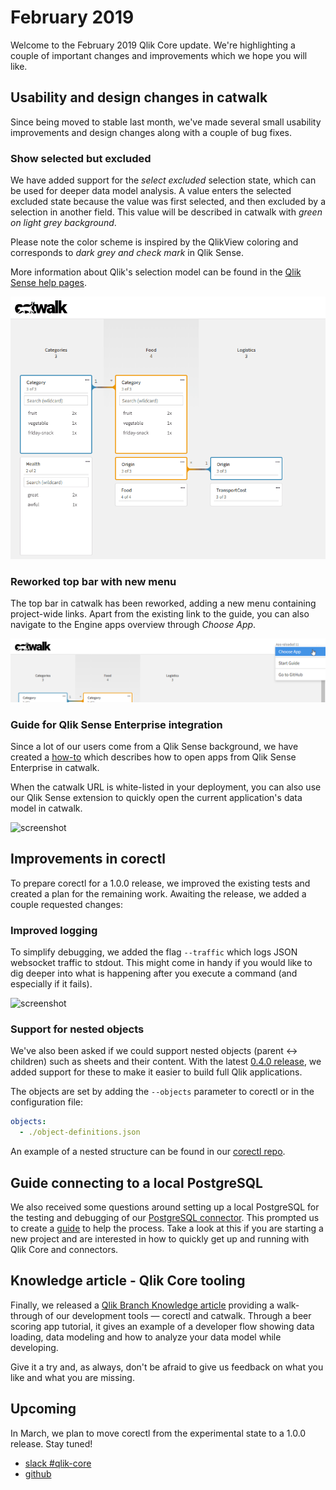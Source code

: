 # February 2019

Welcome to the February 2019 Qlik Core update. We're highlighting a couple of important changes and
improvements which we hope you will like.

## Usability and design changes in catwalk

Since being moved to stable last month, we've made several small usability improvements and design changes along with a
couple of bug fixes.

### Show selected but excluded

We have added support for the *select excluded* selection state, which can be used for deeper data model analysis. A
value enters the selected excluded state because the value was first selected, and then excluded by a selection in
another field. This value will be described in catwalk with *green on light grey background*.

Please note the color scheme is inspired by the QlikView coloring and corresponds to *dark grey and check mark* in Qlik
Sense.

More information about Qlik's selection model can be found in the
[Qlik Sense help pages](https://help.qlik.com/en-US/sense/Subsystems/Hub/Content/Sense_Hub/Selections/associative-selection-model.htm).

![screenshot](../images/select-excluded.gif)

### Reworked top bar with new menu

The top bar in catwalk has been reworked, adding a new menu containing project-wide links. Apart from the existing link
to the guide, you can also navigate to the Engine apps overview through *Choose App*.

![screenshot](../images/catwalk-top-bar.png)

### Guide for Qlik Sense Enterprise integration

Since a lot of our users come from a Qlik Sense background, we have created a
[how-to](https://github.com/qlik-oss/catwalk#qlik-sense-enterprise) which describes how to open apps from Qlik Sense
Enterprise in catwalk.

When the catwalk URL is white-listed in your deployment, you can also use our Qlik Sense extension to quickly open the
current application's data model in catwalk.

![screenshot](../images/qlik-sense-catwalk-extension.gif)

## Improvements in corectl

To prepare corectl for a 1.0.0 release, we improved the existing tests and created a plan for the remaining work.
Awaiting the release, we added a couple requested changes:

### Improved logging

To simplify debugging, we added the flag `--traffic` which logs JSON websocket traffic to stdout. This might come in
handy if you would like to dig deeper into what is happening after you execute a command (and especially if it fails).

![screenshot](../images/corectl-traffic-log.png)

### Support for nested objects

We've also been asked if we could support nested objects (parent <-> children) such as sheets and their
content. With the latest [0.4.0 release](https://github.com/qlik-oss/corectl/releases/tag/v0.4.0), we added support for
these to make it easier to build full Qlik applications.

The objects are set by adding the `--objects` parameter to corectl or in the configuration file:

```yaml
objects:
  - ./object-definitions.json
```

An example of a nested structure can be found in our
[corectl repo](https://github.com/qlik-oss/corectl/blob/master/test/projects/nested-objects/sheet.json).

## Guide connecting to a local PostgreSQL

We also received some questions around setting up a local PostgreSQL for the testing and debugging of our
[PostgreSQL connector](https://github.com/qlik-oss/core-grpc-postgres-connector). This prompted us to create a
[guide](https://github.com/qlik-oss/core-grpc-postgres-connector/blob/master/local-postgres.md) to help the process.
Take a look at this if you are starting a new project and are interested in how to quickly get up and running with Qlik
Core and connectors.

## Knowledge article - Qlik Core tooling

Finally, we released a [Qlik Branch Knowledge article](https://developer.qlik.com/knowledge/5c5302d4bf85ce00175efd18)
providing a walk-through of our development tools — corectl and catwalk. Through a beer scoring app tutorial, it gives
an example of a developer flow showing data loading, data modeling and how to analyze your data model while developing.

Give it a try and, as always, don't be afraid to give us feedback on what you like and what you are missing.

## Upcoming

In March, we plan to move corectl from the experimental state to a 1.0.0 release. Stay tuned!

* [slack #qlik-core](https://qlik-branch.slack.com/channels/qlik-core)
* [github](https://github.com/qlik-oss)
